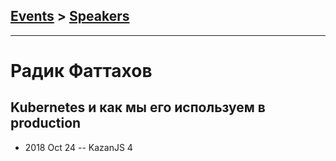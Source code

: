 ## [Events](../README.md) > [Speakers](../speakers.md)
---

# Радик Фаттахов

## Kubernetes и как мы его используем в production
- 2018 Oct 24 -- KazanJS 4    
